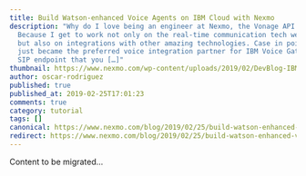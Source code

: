 ```yaml
---
title: Build Watson-enhanced Voice Agents on IBM Cloud with Nexmo
description: "Why do I love being an engineer at Nexmo, the Vonage API Platform?
  Because I get to work not only on the real-time communication tech we build
  but also on integrations with other amazing technologies. Case in point: Nexmo
  just became the preferred voice integration partner for IBM Voice Gateway, a
  SIP endpoint that you […]"
thumbnail: https://www.nexmo.com/wp-content/uploads/2019/02/DevBlog-IBMMeetup.png
author: oscar-rodriguez
published: true
published_at: 2019-02-25T17:01:23
comments: true
category: tutorial
tags: []
canonical: https://www.nexmo.com/blog/2019/02/25/build-watson-enhanced-voice-agents-on-ibm-cloud-with-nexmo
redirect: https://www.nexmo.com/blog/2019/02/25/build-watson-enhanced-voice-agents-on-ibm-cloud-with-nexmo
---
```

Content to be migrated...
